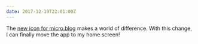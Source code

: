 ```yaml
---
date: 2017-12-19T22:01:00Z
---
```


The [new icon for micro.blog](https://manton.org/2017/12/19/major-update-to.html) makes a world of difference. With this change, I can finally move the app to my home screen!
